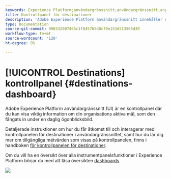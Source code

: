 ```yaml
---
keywords: Experience Platform;användargränssnitt;användargränssnitt;anpassning;kontrollpanel för licensanvändning;kontrollpanel;licensanvändning;berättigande;förbrukning
title: Kontrollpanel för destinationer
description: 'Adobe Experience Platform användargränssnitt innehåller en kontrollpanel där du kan visa viktig information om organisationens aktiva destinationer. '
type: Documentation
source-git-commit: 998332007465c1f8457b5d8cf0e153d513505d39
workflow-type: tm+mt
source-wordcount: '120'
ht-degree: 0%

---
```



# [!UICONTROL Destinations] kontrollpanel  {#destinations-dashboard}

Adobe Experience Platform användargränssnitt (UI) är en kontrollpanel där du kan visa viktig information om din organisations aktiva mål, som den fångats in under en daglig ögonblicksbild.

Detaljerade instruktioner om hur du får åtkomst till och interagerar med kontrollpanelen för destinationer i användargränssnittet, samt hur du lär dig mer om tillgängliga mätvärden som visas på kontrollpanelen, finns i handboken [för kontrollpanelen för destinationer](../dashboards/guides/destinations.md).

Om du vill ha en översikt över alla instrumentpanelsfunktioner i Experience Platform börjar du med att läsa översikten [dashboards](../../dashboards/home.md).

![](images/destinations-dashboard/dashboard-overview.png)